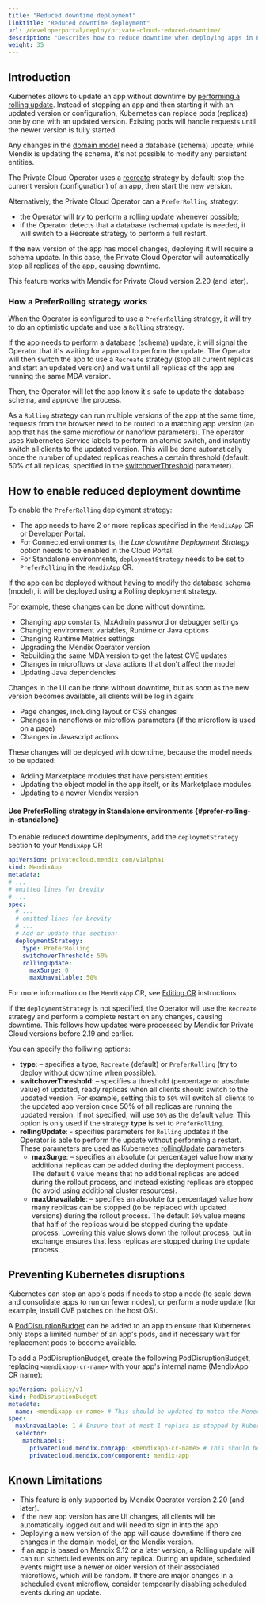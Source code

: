```yaml
---
title: "Reduced downtime deployment"
linktitle: "Reduced downtime deployment"
url: /developerportal/deploy/private-cloud-reduced-downtime/
description: "Describes how to reduce downtime when deploying apps in Private Cloud environments"
weight: 35
---
```

## Introduction

Kubernetes allows to update an app without downtime by [performing a rolling update](https://kubernetes.io/docs/tutorials/kubernetes-basics/update/update-intro/). Instead of stopping an app and then starting it with an updated version or configuration, Kubernetes can replace pods (replicas) one by one with an updated version. Existing pods will handle requests until the newer version is fully started.

Any changes in the [domain model](/refguide/domain-model/) need a database (schema) update; while Mendix is updating the schema, it's not possible to modify any persistent entities.

The Private Cloud Operator uses a [recreate](https://kubernetes.io/docs/concepts/workloads/controllers/deployment/#recreate-deployment) strategy by default: stop the current version (configuration) of an app, then start the new version.

Alternatively, the Private Cloud Operator can a `PreferRolling` strategy:

* the Operator will _try_ to perform a rolling update whenever possible;
* if the Operator detects that a database (schema) update is needed, it will switch to a Recreate strategy to perform a full restart.

If the new version of the app has model changes, deploying it will require a schema update.
In this case, the Private Cloud Operator will automatically stop all replicas of the app, causing downtime.

This feature works with Mendix for Private Cloud version 2.20 (and later).

### How a PreferRolling strategy works

When the Operator is configured to use a `PreferRolling` strategy, it will try to do an optimistic update and use a `Rolling` strategy.

If the app needs to perform a database (schema) update, it will signal the Operator that it's waiting for approval to perform the update.
The Operator will then switch the app to use a `Recreate` strategy (stop all current replicas and start an updated version) and wait until all replicas of the app are running the same MDA version.

Then, the Operator will let the app know it's safe to update the database schema, and approve the process.

As a `Rolling` strategy can run multiple versions of the app at the same time, requests from the browser need to be routed to a matching app version (an app that has the same microflow or nanoflow parameters).
The operator uses Kubernetes Service labels to perform an atomic switch, and instantly switch all clients to the updated version.
This will be done automatically once the number of updated replicas reaches a certain threshold (default: 50% of all replicas, specified in the [switchoverThreshold](#prefer-rolling-in-standalone) parameter).

## How to enable reduced deployment downtime

To enable the `PreferRolling` deployment strategy:

* The app needs to have 2 or more replicas specified in the `MendixApp` CR or Developer Portal.
* For Connected environments, the _Low downtime Deployment Strategy_ option needs to be enabled in the Cloud Portal.
* For Standalone environments, `deploymentStrategy` needs to be set to `PreferRolling` in the `MendixApp` CR.

If the app can be deployed without having to modify the database schema (model), it will be deployed using a Rolling deployment strategy.

For example, these changes can be done without downtime:

* Changing app constants, MxAdmin password or debugger settings
* Changing environment variables, Runtime or Java options
* Changing Runtime Metrics settings
* Upgrading the Mendix Operator version
* Rebuilding the same MDA version to get the latest CVE updates
* Changes in microflows or Java actions that don't affect the model
* Updating Java dependencies

Changes in the UI can be done without downtime, but as soon as the new version becomes available, all clients will be log in again:

* Page changes, including layout or CSS changes
* Changes in nanoflows or microflow parameters (if the microflow is used on a page)
* Changes in Javascript actions

These changes will be deployed with downtime, because the model needs to be updated:

* Adding Marketplace modules that have persistent entities
* Updating the object model in the app itself, or its Marketplace modules
* Updating to a newer Mendix version

#### Use PreferRolling strategy in Standalone environments {#prefer-rolling-in-standalone}

To enable reduced downtime deployments, add the `deploymetStrategy` section to your `MendixApp` CR

```yaml
apiVersion: privatecloud.mendix.com/v1alpha1
kind: MendixApp
metadata:
# ...
# omitted lines for brevity
# ...
spec:
  # ...
  # omitted lines for brevity
  # ...
  # Add or update this section:
  deploymentStrategy:
    type: PreferRolling
    switchoverThreshold: 50%
    rollingUpdate:
      maxSurge: 0
      maxUnavailable: 50%
```

For more information on the `MendixApp` CR, see [Editing CR](/developerportal/deploy/private-cloud-operator/#edit-cr) instructions.

If the `deploymentStrategy` is not specified, the Operator will use the `Recreate` strategy and perform a complete restart on any changes, causing downtime.
This follows how updates were processed by Mendix for Private Cloud versions before 2.19 and earlier.

You can specify the folliwing options:

* **type**: – specifies a type, `Recreate` (default) or `PreferRolling` (try to deploy without downtime when possible).
* **switchoverThreshold**: – specifies a threshold (percentage or absolute value) of updated, ready replicas when all clients should switch to the updated version.
    For example, setting this to `50%` will switch all clients to the updated app version once 50% of all replicas are running the updated version.
    If not specified, will use `50%` as the default value. This option is only used if the strategy **type** is set to `PreferRolling`.
* **rollingUpdate**: - specifies parameters for `Rolling` updates if the Operator is able to perform the update without performing a restart. These parameters are used as Kubernetes [rollingUpdate](https://kubernetes.io/docs/concepts/workloads/controllers/deployment/#rolling-update-deployment) parameters:
    * **maxSurge**: – specifies an absolute (or percentage) value how many additional replicas can be added during the deployment process. The default `0` value means that no additional replicas are added during the rollout process, and instead existing replicas are stopped (to avoid using additional cluster resources).
    * **maxUnavailable**: – specifies an absolute (or percentage) value how many replicas can be stopped (to be replaced with updated versions) during the rollout process. The default `50%` value means that half of the replicas would be stopped during the update process. Lowering this value slows down the rollout process, but in exchange ensures that less replicas are stopped during the update process.

## Preventing Kubernetes disruptions

Kubernetes can stop an app's pods if needs to stop a node (to scale down and consolidate apps to run on fewer nodes), or perform a node update (for example, install CVE patches on the host OS).

A [PodDisruptionBudget](https://kubernetes.io/docs/tasks/run-application/configure-pdb/) can be added to an app to ensure that Kubernetes only stops a limited number of an app's pods, and if necessary wait for replacement pods to become available.

To add a PodDisruptionBudget, create the following PodDisruptionBudget, replacing `<mendixapp-cr-name>` with your app's internal name (MendixApp CR name):

```yaml
apiVersion: policy/v1
kind: PodDisruptionBudget
metadata:
  name: <mendixapp-cr-name> # This should be updated to match the MenedixApp CR name
spec:
  maxUnavailable: 1 # Ensure that at most 1 replica is stopped by Kubernetes
  selector:
    matchLabels:
      privatecloud.mendix.com/app: <mendixapp-cr-name> # This should be updated to match the MenedixApp CR name
      privatecloud.mendix.com/component: mendix-app
```

## Known Limitations

* This feature is only supported by Mendix Operator version 2.20 (and later).
* If the new app version has are UI changes, all clients will be automatically logged out and will need to sign in into the app
* Deploying a new version of the app will cause downtime if there are changes in the domain model, or the Mendix version.
* If an app is based on Mendix 9.12 or a later version, a Rolling update will can run scheduled events on any replica. During an update, scheduled events might use a newer or older version of their associated microflows, which will be random. If there are major changes in a scheduled event microflow, consider temporarily disabling scheduled events during an update.


